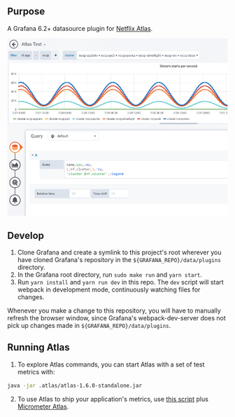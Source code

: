 ## Purpose

A Grafana 6.2+ datasource plugin for [Netflix Atlas](https://github.com/netflix/atlas/wiki).

![Plugin example](doc/img/sps.png?s=200)

## Develop

1. Clone Grafana and create a symlink to this project's root wherever you have cloned Grafana's repository in the `${GRAFANA_REPO}/data/plugins` directory.
2. In the Grafana root directory, run `sudo make run` and `yarn start`.
3. Run `yarn install` and `yarn run dev` in this repo. The `dev` script will start webpack in development mode, continuously watching files for changes.

Whenever you make a change to this repository, you will have to manually refresh the browser window, since Grafana's webpack-dev-server does not pick up changes made in `${GRAFANA_REPO}/data/plugins`.

## Running Atlas

1. To explore Atlas commands, you can start Atlas with a set of test metrics with:

```bash
java -jar .atlas/atlas-1.6.0-standalone.jar
```

2. To use Atlas to ship your application's metrics, use [this script](https://github.com/micrometer-metrics/micrometer/blob/master/scripts/atlas.sh) plus [Micrometer Atlas](http://micrometer.io/docs/registry/atlas).